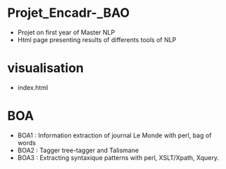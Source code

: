 # Projet_Encadr-_BAO
- Projet on first year of Master NLP
- Html page presenting results of differents tools of NLP
# visualisation
- index.html
# BOA
- BOA1 : Information extraction of journal Le Monde with perl, bag of words
- BOA2 : Tagger tree-tagger and Talismane
- BOA3 : Extracting syntaxique patterns with perl, XSLT/Xpath, Xquery.
